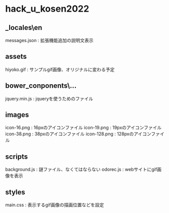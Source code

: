 # hack_u_kosen2022
## _locales\en
messages.json : 拡張機能追加の説明文表示

## assets
hiyoko.gif : サンプルgif画像、オリジナルに変わる予定

## bower_conponents\…
jquery.min.js : jqueryを使うためのファイル

## images
icon-16.png : 16pxのアイコンファイル
icon-19.png : 19pxのアイコンファイル
icon-38.png : 38pxのアイコンファイル
icon-128.png : 128pxのアイコンファイル

## scripts
background.js : 謎ファイル、なくてはならない
odorec.js : webサイトにgif画像を表示

## styles
main.css : 表示するgif画像の描画位置などを設定